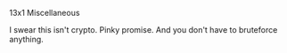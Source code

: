 13x1
Miscellaneous

I swear this isn't crypto. Pinky promise. And you don't have to bruteforce anything.
